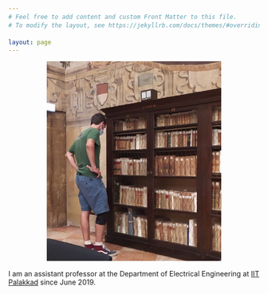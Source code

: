 ```yaml
---
# Feel free to add content and custom Front Matter to this file.
# To modify the layout, see https://jekyllrb.com/docs/themes/#overriding-theme-defaults

layout: page
---
```


<p align="center">
<img src="me.jpg" alt="drawing" width="350px"/>
</p>

I am an assistant professor at the Department of Electrical Engineering at [IIT Palakkad](https://iitpkd.ac.in/) since June 2019.

